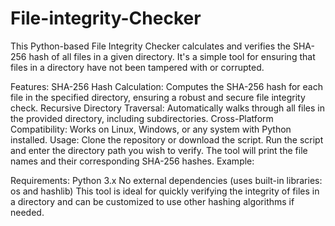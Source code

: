 # File-integrity-Checker
This Python-based File Integrity Checker calculates and verifies the SHA-256 hash of all files in a given directory. It's a simple tool for ensuring that files in a directory have not been tampered with or corrupted.

Features:
SHA-256 Hash Calculation: Computes the SHA-256 hash for each file in the specified directory, ensuring a robust and secure file integrity check.
Recursive Directory Traversal: Automatically walks through all files in the provided directory, including subdirectories.
Cross-Platform Compatibility: Works on Linux, Windows, or any system with Python installed.
Usage:
Clone the repository or download the script.
Run the script and enter the directory path you wish to verify.
The tool will print the file names and their corresponding SHA-256 hashes.
Example:


Requirements:
Python 3.x
No external dependencies (uses built-in libraries: os and hashlib)
This tool is ideal for quickly verifying the integrity of files in a directory and can be customized to use other hashing algorithms if needed.

